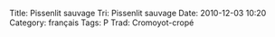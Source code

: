 Title: Pissenlit sauvage
 Tri: Pissenlit sauvage
 Date: 2010-12-03 10:20
 Category: français
 Tags: P
 Trad: Cromoyot-cropé
 